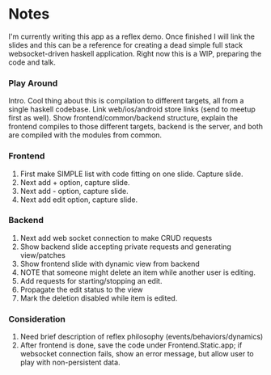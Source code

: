 # Notes

I'm currently writing this app as a reflex demo. Once finished I will link the slides and this can be a reference for creating a dead simple full stack websocket-driven haskell application. Right now this is a WIP, preparing the code and talk.

### Play Around
Intro. Cool thing about this is compilation to different targets, all from a
single haskell codebase. Link web/ios/android store links (send to meetup first
as well). Show frontend/common/backend structure, explain the frontend compiles
to those different targets, backend is the server, and both are compiled with
the modules from common.

### Frontend
1. First make SIMPLE list with code fitting on one slide. Capture slide.
2. Next add + option, capture slide.
3. Next add - option, capture slide.
4. Next add edit option, capture slide.

### Backend
1. Next add web socket connection to make CRUD requests
2. Show backend slide accepting private requests and generating view/patches
3. Show frontend slide with dynamic view from backend
4. NOTE that someone might delete an item while another user is editing.
5. Add requests for starting/stopping an edit.
6. Propagate the edit status to the view
7. Mark the deletion disabled while item is edited.

### Consideration
1. Need brief description of reflex philosophy (events/behaviors/dynamics)
2. After frontend is done, save the code under Frontend.Static.app; if
   websocket connection fails, show an error message, but allow user to play
   with non-persistent data.
